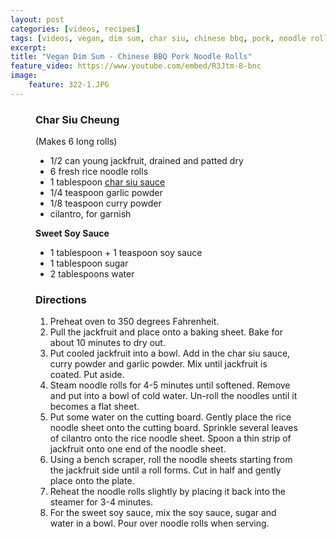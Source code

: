 ```yaml
---
layout: post
categories: [videos, recipes]
tags: [videos, vegan, dim sum, char siu, chinese bbq, pork, noodle rolls, vegan dim sum]
excerpt: 
title: "Vegan Dim Sum - Chinese BBQ Pork Noodle Rolls"
feature_video: https://www.youtube.com/embed/R3Jtm-8-bnc
image:
    feature: 322-1.JPG
---
```




<figure class="ingredients" markdown="1">

### Char Siu Cheung 

(Makes 6 long rolls)

- 1/2 can young jackfruit, drained and patted dry
- 6 fresh rice noodle rolls
- 1 tablespoon [char siu sauce](http://amzn.to/2t6ABvw)
- 1/4 teaspoon garlic powder
- 1/8 teaspoon curry powder
- cilantro, for garnish

__Sweet Soy Sauce__

- 1 tablespoon + 1 teaspoon soy sauce
- 1 tablespoon sugar
- 2 tablespoons water


</figure>

<figure class="directions" markdown="1">

### Directions

1. Preheat oven to 350 degrees Fahrenheit. 
2. Pull the jackfruit and place onto a baking sheet.  Bake for about 10 minutes to dry out.
3. Put cooled jackfruit into a bowl.  Add in the char siu sauce, curry powder and garlic powder.  Mix until jackfruit is coated.  Put aside.
4. Steam noodle rolls for 4-5 minutes until softened.  Remove and put into a bowl of cold water. Un-roll the noodles until it becomes a flat sheet.
5. Put some water on the cutting board.  Gently place the rice noodle sheet onto the cutting board.  Sprinkle several leaves of cilantro onto the rice noodle sheet.  Spoon a thin strip of jackfruit onto one end of the noodle sheet.
6. Using a bench scraper, roll the noodle sheets starting from the jackfruit side until a roll forms.  Cut in half and gently place onto the plate.  
7. Reheat the noodle rolls slightly by placing it back into the steamer for 3-4 minutes.
8. For the sweet soy sauce, mix the soy sauce, sugar and water in a bowl.  Pour over noodle rolls when serving.

</figure>